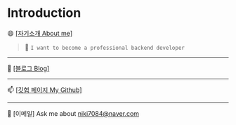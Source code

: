 ### 

<!--
**FonDitbul/FonDitbul** is a ✨ _special_ ✨ repository because its `README.md` (this file) appears on your GitHub profile.

Here are some ideas to get you started:

- 🔭 I’m currently working on ...
- 🌱 I’m currently learning ...
- 👯 I’m looking to collaborate on ...
- 🤔 I’m looking for help with ...
- 💬 Ask me about ...
- 📫 How to reach me: ...
- 😄 Pronouns: ...
- ⚡ Fun fact: ...
-->
# Introduction
😄 [[자기소개 About me]](https://fonditbul.github.io/about)  
> 🌱 `I want to become a professional backend developer`
***
📝 [[블로그 Blog]](https://fonditbul.github.io/)  
***
📫 [[깃헙 페이지 My Github]](https://github.com/FonDitbul)  
***
💬 [이메일] Ask me about niki7084@naver.com


